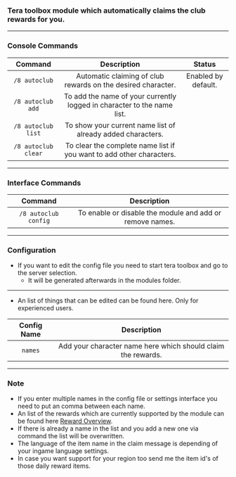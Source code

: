 ### Tera toolbox module which automatically claims the club rewards for you.

---

### Console Commands
| Command | Description | Status |
| :---: | :---: | :---: |
| `/8 autoclub` | Automatic claiming of club rewards on the desired character. | Enabled by default. |
| `/8 autoclub add` | To add the name of your currently logged in character to the name list. |  |
| `/8 autoclub list` | To show your current name list of already added characters. |  |
| `/8 autoclub clear` | To clear the complete name list if you want to add other characters. |  |

---

### Interface Commands
| Command | Description |
| :---: | :---: |
| `/8 autoclub config` | To enable or disable the module and add or remove names. |

---

### Configuration
- If you want to edit the config file you need to start tera toolbox and go to the server selection.
    - It will be generated afterwards in the modules folder.

---

- An list of things that can be edited can be found here. Only for experienced users.

| Config Name | Description |
| :---: | :---: |
| `names` | Add your character name here which should claim the rewards. |

---

### Note
- If you enter multiple names in the config file or settings interface you need to put an comma between each name.
- An list of the rewards which are currently supported by the module can be found here [Reward Overview](https://github.com/Tera-Shiraneko/auto-club-rewards/tree/master/Additional-Data).
- If there is already a name in the list and you add a new one via command the list will be overwritten.
- The language of the item name in the claim message is depending of your ingame language settings.
- In case you want support for your region too send me the item id's of those daily reward items.